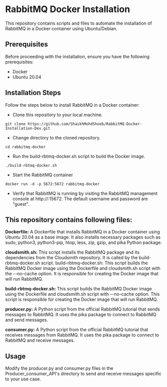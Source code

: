 # RabbitMQ Docker Installation
This repository contains scripts and files to automate the installation of RabbitMQ in a Docker container using Ubuntu/Debian.

## Prerequisites
Before proceeding with the installation, ensure you have the following prerequisites:
- Docker
- Ubuntu 20.04

## Installation Steps
Follow the steps below to install RabbitMQ in a Docker container:
- Clone this repository to your local machine.
````
git clone https://github.com/ShaikhMohdShoeb/RabbitMQ-Docker-Installation-Dev.git
````

- Change directory to the cloned repository.
````
cd rabbitmq-docker
````

- Run the build-rbtmq-docker.sh script to build the Docker image.
````
./build-rbtmq-docker.sh
````

- Start the RabbitMQ container
````
docker run -d -p 5672:5672 rabbitmq-docker
````

- Verify that RabbitMQ is running by visiting the RabbitMQ management console at http://:15672. The default username and password are "guest".

## This repository contains following files:
**Dockerfile:** A Dockerfile that installs RabbitMQ in a Docker container using Ubuntu 20.04 as a base image. It also installs necessary packages such as sudo, python3, python3-pip, htop, less, zip, gzip, and pika Python package.

**cloudsmith.sh:** This script installs the RabbitMQ package and its dependencies from the Cloudsmith repository. It is called by the build-rbtmq-docker.sh script.
build-rbtmq-docker.sh: This script builds the RabbitMQ Docker image using the Dockerfile and cloudsmith.sh script with the --no-cache option. It is responsible for creating the Docker image that will run RabbitMQ.

**build-rbtmq-docker.sh:** This script builds the RabbitMQ Docker image using the Dockerfile and cloudsmith.sh script with --no-cache option. This script is responsible for creating the Docker image that will run RabbitMQ.

**producer.py:** A Python script from the official RabbitMQ tutorial that sends messages to RabbitMQ. It uses the pika package to connect to RabbitMQ and send messages.

**consumer.py:** A Python script from the official RabbitMQ tutorial that receives messages from RabbitMQ. It uses the pika package to connect to RabbitMQ and receive messages.

## Usage
Modify the producer.py and consumer.py files in the Producer_consumer_API's directory to send and receive messages specific to your use case.



